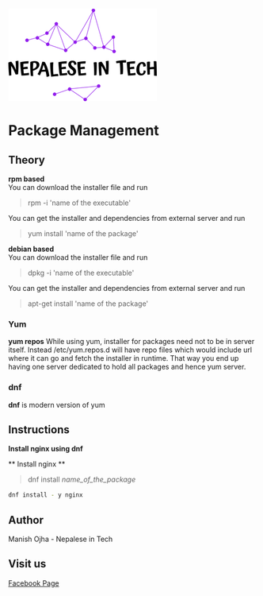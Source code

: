 [![Nepalese in Tech](../nepalese-in-tech.png)](https://www.youtube.com/channel/UCiYG6EJ-vHezIvcXRQz8cGQ)

# Package Management

## Theory
**rpm based** <br>
You can download the installer file and run <br>
> rpm -i 'name of the executable'

You can get the installer and dependencies from external server and run <br>
> yum install 'name of the package'


**debian based** <br>
You can download the installer file and run <br>
> dpkg -i 'name of the executable' 

You can get the installer and dependencies from external server and run <br>
> apt-get install 'name of the package'

### Yum 

**yum repos**
While using yum, installer for packages need not to be in server itself. Instead /etc/yum.repos.d will have repo files
which would include url where it can go and fetch the installer in runtime. That way you end up having one server 
dedicated to hold all packages and hence yum server.


### dnf 

**dnf** is 
modern version of yum

## Instructions

**Install nginx using dnf**

** Install nginx **

> dnf install *name_of_the_package*

```bash
dnf install - y nginx
```

## Author
Manish Ojha - Nepalese in Tech

## Visit us
[Facebook Page](https://www.facebook.com/nepaleseintech)